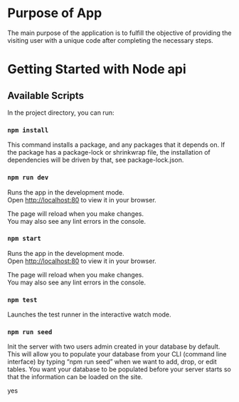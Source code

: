 # Purpose of App

The main purpose of the application is to fulfill the objective of providing the visiting user with a unique code after completing the necessary steps.

# Getting Started with Node api

## Available Scripts

In the project directory, you can run:

### `npm install`
This command installs a package, and any packages that it depends on. If the package has a package-lock or shrinkwrap file, the installation of dependencies will be driven by that, see package-lock.json.

### `npm run dev`

Runs the app in the development mode.\
Open [http://localhost:80](http://localhost:80) to view it in your browser.

The page will reload when you make changes.\
You may also see any lint errors in the console.

### `npm start`

Runs the app in the development mode.\
Open [http://localhost:80](http://localhost:80) to view it in your browser.

The page will reload when you make changes.\
You may also see any lint errors in the console.

### `npm test `

Launches the test runner in the interactive watch mode.

### `npm run seed`

Init the server with two users admin created in your database by default. This will allow you to populate your database from your CLI (command line interface) by typing “npm run seed” when we want to add, drop, or edit tables. You want your database to be populated before your server starts so that the information can be loaded on the site.

yes
